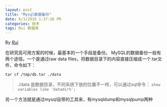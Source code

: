 ```yaml
---
layout: post
title: "Mysql数据备份"
date: 6/3/2016 1:37:26 PM 
categories: 技术
tags: Rui 数据库
---
```

By *[Rui](https://github.com/rubyfrea)*

在研究高可用方案的时候，最基本的一个手段是备份。 MySQL的数据备份一般有两个途径。一个是通过raw data files，将数据目录下的内容直接压缩成一个.tar文件，命令如下：

    tar cf /tmp/db.tar ./data
> ./data 是数据目录，不同系统下放的位置不一样，可以通过sql命令：
>    `show variables like 'datadir%';`

另一个方法就是通过mysql自带的工具来，有mysqldump和mysqlpump两种